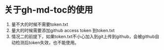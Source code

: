 # 关于gh-md-toc的使用

1. 量不大的时候不需要token.txt
2. 量大的时候需要添加github access token 到token.txt
3. 情况二的前提下，如果token.txt不小心加入到git上传到github，会被github自动检测后token失效，也不能使用。
